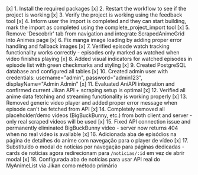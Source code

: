[x] 1. Install the required packages
[x] 2. Restart the workflow to see if the project is working
[x] 3. Verify the project is working using the feedback tool
[x] 4. Inform user the import is completed and they can start building, mark the import as completed using the complete_project_import tool
[x] 5. Remove 'Descobrir' tab from navigation and integrate ScrapedAnimeGrid into Animes page
[x] 6. Fix manga image loading by adding proper error handling and fallback images
[x] 7. Verified episode watch tracking functionality works correctly - episodes only marked as watched when video finishes playing
[x] 8. Added visual indicators for watched episodes in episode list with green checkmarks and styling
[x] 9. Created PostgreSQL database and configured all tables
[x] 10. Created admin user with credentials: username="admin", password="admin123", displayName="Admin Admin"
[x] 11. Evaluated AniAPI integration and confirmed current Jikan API + scraping setup is optimal
[x] 12. Verified all anime data fetching and streaming functionality is working properly
[x] 13. Removed generic video player and added proper error message when episode can't be fetched from API
[x] 14. Completely removed all placeholder/demo videos (BigBuckBunny, etc.) from both client and server - only real scraped videos will be used
[x] 15. Fixed API connection issue and permanently eliminated BigBuckBunny video - server now returns 404 when no real video is available
[x] 16. Adicionada aba de episódios na página de detalhes do anime com navegação para o player de vídeo
[x] 17. Substituído o modal de notícias por navegação para páginas dedicadas - cards de notícias agora redirecionam para `/noticias/:id` em vez de abrir modal
[x] 18. Configurada aba de notícias para usar API real do MyAnimeList via Jikan como método primário